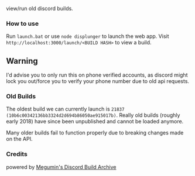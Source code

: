 view/run old discord builds.

### How to use

Run `launch.bat` or use `node displunger` to launch the web app.
Visit `http://localhost:3000/launch/<BUILD HASH>` to view a build.

## Warning

I'd advise you to only run this on phone verified accounts, as discord might lock you out/force you to verify your phone number due to old api requests.

### Old Builds
The oldest build we can currently launch is `21837 (10b6c00342136bb3324d2d694b86050ae915017b)`.
Really old builds (roughly early 2018) have since been unpublished and cannot be loaded anymore.

Many older builds fail to function properly due to breaking changes made on the API.

### Credits
powered by [Megumin's Discord Build Archive](https://discord.sale)
